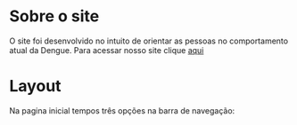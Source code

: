 
# Sobre o site

O site foi desenvolvido no intuito de orientar as pessoas no comportamento atual da Dengue.
Para acessar nosso site clique <a href="https://gsantos1904.github.io/Site-dengue/" target="_blank">aqui</a>

# Layout 
Na pagina inicial tempos três opções na barra de navegação: 
